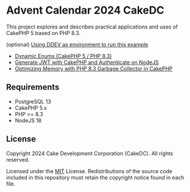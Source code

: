 # Advent Calendar 2024 CakeDC

This project explores and describes practical applications and uses of CakePHP 5 based on PHP 8.3.

(optional) [Using DDEV as environment to run this example](Documentation/Using-DDEV.md)

* [Dynamic Enums (CakePHP 5 / PHP 8.3)](Documentation/CakePHP-Enums.md)
* [Generate JWT with CakePHP and Authenticate on NodeJS](Documentation/CakePHP-JWT.md)
* [Optimizing Memory with PHP 8.3 Garbage Collector in CakePHP](Documentation/CakePHP-Garbage-Collector.md)

Requirements
------------

* PostgreSQL 13
* CakePHP 5.x
* PHP >= 8.3
* NodeJS 18

License
-------

Copyright 2024 Cake Development Corporation (CakeDC). All rights reserved.

Licensed under the [MIT](http://www.opensource.org/licenses/mit-license.php) License. Redistributions of the source code included in this repository must retain the copyright notice found in each file.



